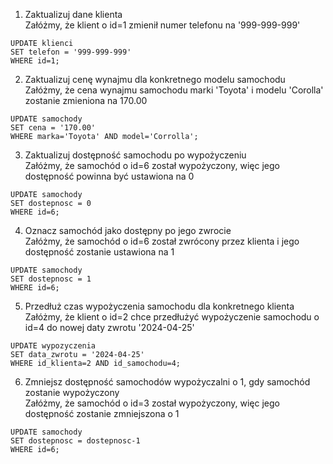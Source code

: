 1. Zaktualizuj dane klienta  
Załóżmy, że klient o id=1 zmienił numer telefonu na '999-999-999'
  ```
  UPDATE klienci
  SET telefon = '999-999-999'
  WHERE id=1;
  ```
2. Zaktualizuj cenę wynajmu dla konkretnego modelu samochodu  
Załóżmy, że cena wynajmu samochodu marki 'Toyota' i modelu 'Corolla' zostanie zmieniona na 170.00
  ```
  UPDATE samochody
  SET cena = '170.00'
  WHERE marka='Toyota' AND model='Corrolla';
  ```
3. Zaktualizuj dostępność samochodu po wypożyczeniu  
Załóżmy, że samochód o id=6 został wypożyczony, więc jego dostępność powinna być ustawiona na 0
  ```
  UPDATE samochody
  SET dostepnosc = 0
  WHERE id=6;
  ```
4. Oznacz samochód jako dostępny po jego zwrocie  
Załóżmy, że samochód o id=6 został zwrócony przez klienta i jego dostępność zostanie ustawiona na 1
  ```
  UPDATE samochody
  SET dostepnosc = 1
  WHERE id=6;
  ```
5. Przedłuż czas wypożyczenia samochodu dla konkretnego klienta  
Załóżmy, że klient o id=2 chce przedłużyć wypożyczenie samochodu o id=4 do nowej daty zwrotu '2024-04-25'
  ```
  UPDATE wypozyczenia
  SET data_zwrotu = '2024-04-25'
  WHERE id_klienta=2 AND id_samochodu=4;
  ```
6. Zmniejsz dostępność samochodów wypożyczalni o 1, gdy samochód zostanie wypożyczony  
Załóżmy, że samochód o id=3 został wypożyczony, więc jego dostępność zostanie zmniejszona o 1
  ```
  UPDATE samochody
  SET dostepnosc = dostepnosc-1
  WHERE id=6;
  ```

